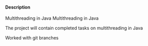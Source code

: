 
#### Description

Multithreading in Java
Multithreading in Java

The project will contain completed tasks on multithreading in Java

Worked with git branches
                                                                                    